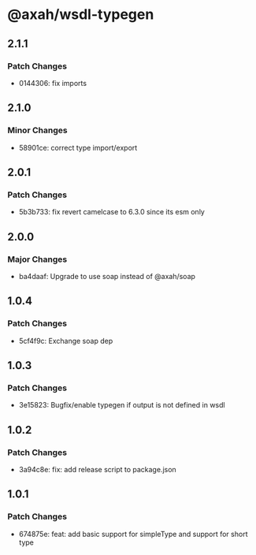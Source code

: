 # @axah/wsdl-typegen

## 2.1.1

### Patch Changes

- 0144306: fix imports

## 2.1.0

### Minor Changes

- 58901ce: correct type import/export

## 2.0.1

### Patch Changes

- 5b3b733: fix revert camelcase to 6.3.0 since its esm only

## 2.0.0

### Major Changes

- ba4daaf: Upgrade to use soap instead of @axah/soap

## 1.0.4

### Patch Changes

- 5cf4f9c: Exchange soap dep

## 1.0.3

### Patch Changes

- 3e15823: Bugfix/enable typegen if output is not defined in wsdl

## 1.0.2

### Patch Changes

- 3a94c8e: fix: add release script to package.json

## 1.0.1

### Patch Changes

- 674875e: feat: add basic support for simpleType and support for short type
